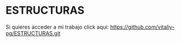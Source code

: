 # ESTRUCTURAS

Si quieres acceder a mi trabajo click aqui: https://github.com/vitaliy-pg/ESTRUCTURAS.git
